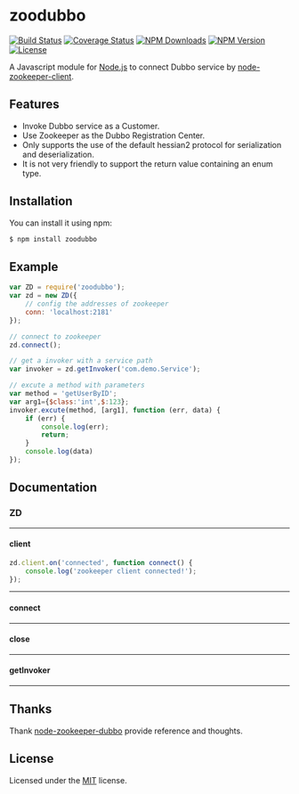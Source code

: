 # zoodubbo

[![Build Status](https://api.travis-ci.org/Corey600/zoodubbo.svg)](http://travis-ci.org/Corey600/zoodubbo)
[![Coverage Status](https://coveralls.io/repos/github/Corey600/zoodubbo/badge.svg)](https://coveralls.io/github/Corey600/zoodubbo)
[![NPM Downloads](https://img.shields.io/npm/dm/zoodubbo.svg?style=flat)](https://www.npmjs.org/package/zoodubbo)
[![NPM Version](http://img.shields.io/npm/v/zoodubbo.svg?style=flat)](https://www.npmjs.org/package/zoodubbo)
[![License](https://img.shields.io/npm/l/zoodubbo.svg?style=flat)](https://www.npmjs.org/package/zoodubbo)

A Javascript module for 
[Node.js](http://nodejs.org)
to connect Dubbo service by
[node-zookeeper-client](https://github.com/alexguan/node-zookeeper-client).

## Features

- Invoke Dubbo service as a Customer.
- Use Zookeeper as the Dubbo Registration Center.
- Only supports the use of the default hessian2 protocol for serialization and deserialization.
- It is not very friendly to support the return value containing an enum type. 

## Installation

You can install it using npm:

```bash
$ npm install zoodubbo
```

## Example

```javascript
var ZD = require('zoodubbo');
var zd = new ZD({
    // config the addresses of zookeeper
    conn: 'localhost:2181'
});

// connect to zookeeper
zd.connect();

// get a invoker with a service path
var invoker = zd.getInvoker('com.demo.Service');

// excute a method with parameters
var method = 'getUserByID';
var arg1={$class:'int',$:123};
invoker.excute(method, [arg1], function (err, data) {
    if (err) {
        console.log(err);
        return;
    }
    console.log(data)
});
```

## Documentation

### ZD

----

#### client

```javascript
zd.client.on('connected', function connect() {
    console.log('zookeeper client connected!');
});
```

----

#### connect

----

#### close

----

#### getInvoker

----

## Thanks

Thank 
[node-zookeeper-dubbo](https://github.com/p412726700/node-zookeeper-dubbo)
provide reference and thoughts.

## License

Licensed under the 
[MIT](http://opensource.org/licenses/MIT)
license.
